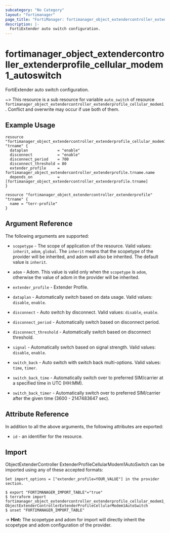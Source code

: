 ```yaml
---
subcategory: "No Category"
layout: "fortimanager"
page_title: "FortiManager: fortimanager_object_extendercontroller_extenderprofile_cellular_modem1_autoswitch"
description: |-
  FortiExtender auto switch configuration.
---
```


# fortimanager_object_extendercontroller_extenderprofile_cellular_modem1_autoswitch
FortiExtender auto switch configuration.

~> This resource is a sub resource for variable `auto_switch` of resource `fortimanager_object_extendercontroller_extenderprofile_cellular_modem1`. Conflict and overwrite may occur if use both of them.



## Example Usage

```hcl
resource "fortimanager_object_extendercontroller_extenderprofile_cellular_modem1_autoswitch" "trname" {
  dataplan             = "enable"
  disconnect           = "enable"
  disconnect_period    = 700
  disconnect_threshold = 80
  extender_profile     = fortimanager_object_extendercontroller_extenderprofile.trname.name
  depends_on           = [fortimanager_object_extendercontroller_extenderprofile.trname]
}

resource "fortimanager_object_extendercontroller_extenderprofile" "trname" {
  name = "terr-profile"
}
```

## Argument Reference


The following arguments are supported:

* `scopetype` - The scope of application of the resource. Valid values: `inherit`, `adom`, `global`. The `inherit` means that the scopetype of the provider will be inherited, and adom will also be inherited. The default value is `inherit`.
* `adom` - Adom. This value is valid only when the `scopetype` is `adom`, otherwise the value of adom in the provider will be inherited.
* `extender_profile` - Extender Profile.

* `dataplan` - Automatically switch based on data usage. Valid values: `disable`, `enable`.

* `disconnect` - Auto switch by disconnect. Valid values: `disable`, `enable`.

* `disconnect_period` - Automatically switch based on disconnect period.
* `disconnect_threshold` - Automatically switch based on disconnect threshold.
* `signal` - Automatically switch based on signal strength. Valid values: `disable`, `enable`.

* `switch_back` - Auto switch with switch back multi-options. Valid values: `time`, `timer`.

* `switch_back_time` - Automatically switch over to preferred SIM/carrier at a specified time in UTC (HH:MM).
* `switch_back_timer` - Automatically switch over to preferred SIM/carrier after the given time (3600 - 2147483647 sec).


## Attribute Reference

In addition to all the above arguments, the following attributes are exported:
* `id` - an identifier for the resource.

## Import

ObjectExtenderController ExtenderProfileCellularModem1AutoSwitch can be imported using any of these accepted formats:
```
Set import_options = ["extender_profile=YOUR_VALUE"] in the provider section.

$ export "FORTIMANAGER_IMPORT_TABLE"="true"
$ terraform import fortimanager_object_extendercontroller_extenderprofile_cellular_modem1_autoswitch.labelname ObjectExtenderControllerExtenderProfileCellularModem1AutoSwitch
$ unset "FORTIMANAGER_IMPORT_TABLE"
```
-> **Hint:** The scopetype and adom for import will directly inherit the scopetype and adom configuration of the provider.
